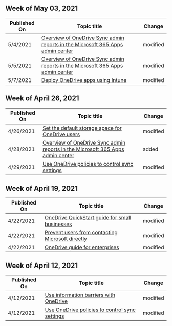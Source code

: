 <!-- This file is generated automatically each week. Changes made to this file will be overwritten.-->



## Week of May 03, 2021


| Published On |Topic title | Change |
|------|------------|--------|
| 5/4/2021 | [Overview of OneDrive Sync admin reports in the Microsoft 365 Apps admin center](/OneDrive/sync-health) | modified |
| 5/5/2021 | [Overview of OneDrive Sync admin reports in the Microsoft 365 Apps admin center](/OneDrive/sync-health) | modified |
| 5/7/2021 | [Deploy OneDrive apps using Intune](/OneDrive/deploy-intune) | modified |


## Week of April 26, 2021


| Published On |Topic title | Change |
|------|------------|--------|
| 4/26/2021 | [Set the default storage space for OneDrive users](/OneDrive/set-default-storage-space) | modified |
| 4/28/2021 | [Overview of OneDrive Sync admin reports in the Microsoft 365 Apps admin center](/OneDrive/sync-health) | added |
| 4/29/2021 | [Use OneDrive policies to control sync settings](/OneDrive/use-group-policy) | modified |


## Week of April 19, 2021


| Published On |Topic title | Change |
|------|------------|--------|
| 4/22/2021 | [OneDrive QuickStart guide for small businesses](/OneDrive/one-drive-quickstart-small-business) | modified |
| 4/22/2021 | [Prevent users from contacting Microsoft directly](/OneDrive/disable-contact-support-send-feedback) | modified |
| 4/22/2021 | [OneDrive guide for enterprises](/OneDrive/plan-onedrive-enterprise) | modified |


## Week of April 12, 2021


| Published On |Topic title | Change |
|------|------------|--------|
| 4/12/2021 | [Use information barriers with OneDrive](/OneDrive/information-barriers) | modified |
| 4/12/2021 | [Use OneDrive policies to control sync settings](/OneDrive/use-group-policy) | modified |
